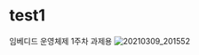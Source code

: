 # test1
임베디드 운영체제 1주차 과제용
![20210309_201552](https://user-images.githubusercontent.com/12799037/110462989-b7eca380-8114-11eb-94dd-57bf749821f5.jpg)

